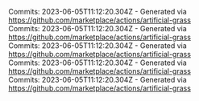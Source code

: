Commits: 2023-06-05T11:12:20.304Z - Generated via https://github.com/marketplace/actions/artificial-grass
<br>
Commits: 2023-06-05T11:12:20.304Z - Generated via https://github.com/marketplace/actions/artificial-grass
<br>
Commits: 2023-06-05T11:12:20.304Z - Generated via https://github.com/marketplace/actions/artificial-grass
<br>
Commits: 2023-06-05T11:12:20.304Z - Generated via https://github.com/marketplace/actions/artificial-grass
<br>
Commits: 2023-06-05T11:12:20.304Z - Generated via https://github.com/marketplace/actions/artificial-grass
<br>

